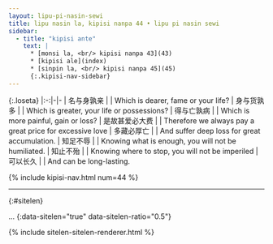 ```yaml
---
layout: lipu-pi-nasin-sewi
title: lipu nasin la, kipisi nanpa 44 • lipu pi nasin sewi
sidebar:
  - title: "kipisi ante"
    text: |
      * [monsi la, <br/> kipisi nanpa 43](43)
      * [kipisi ale](index)
      * [sinpin la, <br/> kipisi nanpa 45](45)
      {:.kipisi-nav-sidebar}
---
```


{:.loseta}
|:-:|-|-
| 名与身孰亲     |  | Which is dearer, fame or your life?
| 身与货孰多     |  | Which is greater, your life or possessions?
| 得与亡孰病     |  | Which is more painful, gain or loss?
| 是故甚爱必大费 |  | Therefore we always pay a great price for excessive love
| 多藏必厚亡     |  | And suffer deep loss for great accumulation.
| 知足不辱       |  | Knowing what is enough, you will not be humiliated.
| 知止不殆       |  | Knowing where to stop, you will not be imperiled
| 可以长久       |  | And can be long-lasting.

{% include kipisi-nav.html num=44 %}

-------
{:#sitelen}

...
{:data-sitelen="true" data-sitelen-ratio="0.5"}

{% include sitelen-sitelen-renderer.html %}
